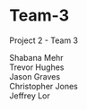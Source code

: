 # Team-3
Project 2 - Team 3

Shabana Mehr\
Trevor Hughes\
Jason Graves\
Christopher Jones\
Jeffrey Lor
